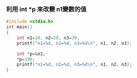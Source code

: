 ### 利用 int *p 來改變 n1變數的值
```C
#include <stdio.h>
int main()
{
    int n1=10, n2=20, n3=30;
    printf("n1=%d, n2=%d, n3=%d\n", n1, n2, n3);

    int *p=&n1;
    *p=100;
    printf("n1=%d, n2=%d, n3=%d\n", n1, n2, n3);
}
```
